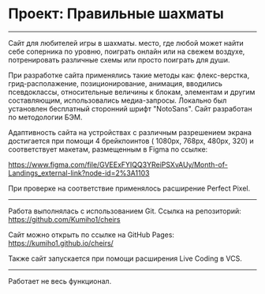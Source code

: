 # Проект: Правильные шахматы
___________________________________

Сайт для любителей игры в шахматы. место, где любой может найти себе соперника по уровню, поиграть онлайн или на свежем воздухе, потренировать различные схемы или просто поиграть для души.

При разработке сайта применялись такие методы как: флекс-верстка, грид-располажение, позиционирование, анимация, вводились псевдоклассы, относительные величины к блокам, элементам и другим составляющим, использовались медиа-запросы. Локально был установлен бесплатный сторонний шрифт "NotoSans". Сайт разработан по методологии БЭМ.

Адаптивность сайта на устройствах с различным разрешением экрана достигается при помощи 4 брейкпоинтов ( 1080px, 768px, 480px, 320) и соответствует макетам, размещенным в Figma по ссылке: 

https://www.figma.com/file/GVEExFYIQQ3YReiPSXvAUy/Month-of-Landings_external-link?node-id=2%3A1103

При проверке на соответствие применялось расширение Perfect Pixel.
___________________________________

Работа выполнялась с использованием Git. Ссылка на репозиторий:
https://github.com/Kumiho1/cheirs

Cайт можно открыть по ссылке на GitHub Pages:
https://kumiho1.github.io/cheirs/

Также сайт запускается при помощи расширения Live Coding в VCS.
___________________________________

Работает не весь функционал.
